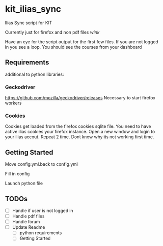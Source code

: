 # kit_ilias_sync
Ilias Sync script for KIT

Currently just for firefox and non pdf files *wink*

Have an eye for the script output for the first few files.
If you are not logged in you see a loop.
You should see the courses from your dashboard

## Requirements

additional to python libraries:

### Geckodriver

https://github.com/mozilla/geckodriver/releases
Necessary to start firefox workers

### Cookies

Cookies get loaded from the firefox cookies sqlite file.
You need to have active ilias cookies your firefox instance.
Open a new window and login to your ilias accout. Repeat 2 time. Dont know why its not working first time.

## Getting Started

Move config.yml.back to config.yml

Fill in config

Launch python file

## TODOs

 * [ ] Handle if user is not logged in
 * [ ] Handle pdf files
 * [ ] Handle forum
 * [ ] Update Readme
    * [ ] python requirements
    * [ ] Getting Started
